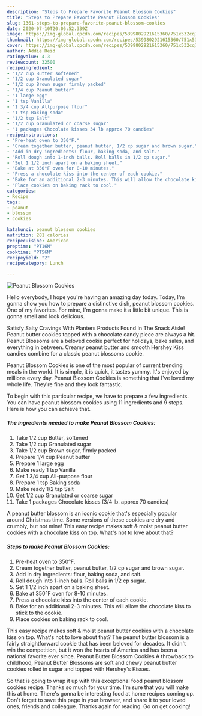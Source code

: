 ```yaml
---
description: "Steps to Prepare Favorite Peanut Blossom Cookies"
title: "Steps to Prepare Favorite Peanut Blossom Cookies"
slug: 1361-steps-to-prepare-favorite-peanut-blossom-cookies
date: 2020-07-10T20:06:52.339Z
image: https://img-global.cpcdn.com/recipes/5399802921615360/751x532cq70/peanut-blossom-cookies-recipe-main-photo.jpg
thumbnail: https://img-global.cpcdn.com/recipes/5399802921615360/751x532cq70/peanut-blossom-cookies-recipe-main-photo.jpg
cover: https://img-global.cpcdn.com/recipes/5399802921615360/751x532cq70/peanut-blossom-cookies-recipe-main-photo.jpg
author: Addie Reid
ratingvalue: 4.3
reviewcount: 32500
recipeingredient:
- "1/2 cup Butter softened"
- "1/2 cup Granulated sugar"
- "1/2 cup Brown sugar firmly packed"
- "1/4 cup Peanut butter"
- "1 large egg"
- "1 tsp Vanilla"
- "1 3/4 cup Allpurpose flour"
- "1 tsp Baking soda"
- "1/2 tsp Salt"
- "1/2 cup Granulated or coarse sugar"
- "1 packages Chocolate kisses 34 lb approx 70 candies"
recipeinstructions:
- "Pre-heat oven to 350°F."
- "Cream together butter, peanut butter, 1/2 cp sugar and brown sugar."
- "Add in dry ingredients: flour, baking soda, and salt."
- "Roll dough into 1-inch balls. Roll balls in 1/2 cp sugar."
- "Set 1 1/2 inch apart on a baking sheet."
- "Bake at 350°F oven for 8-10 minutes."
- "Press a chocolate kiss into the center of each cookie."
- "Bake for an additional 2-3 minutes. This will allow the chocolate kiss to stick to the cookie."
- "Place cookies on baking rack to cool."
categories:
- Recipe
tags:
- peanut
- blossom
- cookies

katakunci: peanut blossom cookies 
nutrition: 281 calories
recipecuisine: American
preptime: "PT16M"
cooktime: "PT56M"
recipeyield: "2"
recipecategory: Lunch

---
```



![Peanut Blossom Cookies](https://img-global.cpcdn.com/recipes/5399802921615360/751x532cq70/peanut-blossom-cookies-recipe-main-photo.jpg)

Hello everybody, I hope you're having an amazing day today. Today, I'm gonna show you how to prepare a distinctive dish, peanut blossom cookies. One of my favorites. For mine, I'm gonna make it a little bit unique. This is gonna smell and look delicious.

Satisfy Salty Cravings With Planters Products Found In The Snack Aisle! Peanut butter cookies topped with a chocolate candy piece are always a hit. Peanut Blossoms are a beloved cookie perfect for holidays, bake sales, and everything in between. Creamy peanut butter and smooth Hershey Kiss candies combine for a classic peanut blossoms cookie.

Peanut Blossom Cookies is one of the most popular of current trending meals in the world. It is simple, it is quick, it tastes yummy. It's enjoyed by millions every day. Peanut Blossom Cookies is something that I've loved my whole life. They're fine and they look fantastic.


To begin with this particular recipe, we have to prepare a few ingredients. You can have peanut blossom cookies using 11 ingredients and 9 steps. Here is how you can achieve that.

<!--inarticleads1-->

##### The ingredients needed to make Peanut Blossom Cookies:

1. Take 1/2 cup Butter, softened
1. Take 1/2 cup Granulated sugar
1. Take 1/2 cup Brown sugar, firmly packed
1. Prepare 1/4 cup Peanut butter
1. Prepare 1 large egg
1. Make ready 1 tsp Vanilla
1. Get 1 3/4 cup All-purpose flour
1. Prepare 1 tsp Baking soda
1. Make ready 1/2 tsp Salt
1. Get 1/2 cup Granulated or coarse sugar
1. Take 1 packages Chocolate kisses (3/4 lb. approx 70 candies)


A peanut butter blossom is an iconic cookie that&#39;s especially popular around Christmas time. Some versions of these cookies are dry and crumbly, but not mine! This easy recipe makes soft &amp; moist peanut butter cookies with a chocolate kiss on top. What&#39;s not to love about that? 

<!--inarticleads2-->

##### Steps to make Peanut Blossom Cookies:

1. Pre-heat oven to 350°F.
1. Cream together butter, peanut butter, 1/2 cp sugar and brown sugar.
1. Add in dry ingredients: flour, baking soda, and salt.
1. Roll dough into 1-inch balls. Roll balls in 1/2 cp sugar.
1. Set 1 1/2 inch apart on a baking sheet.
1. Bake at 350°F oven for 8-10 minutes.
1. Press a chocolate kiss into the center of each cookie.
1. Bake for an additional 2-3 minutes. This will allow the chocolate kiss to stick to the cookie.
1. Place cookies on baking rack to cool.


This easy recipe makes soft &amp; moist peanut butter cookies with a chocolate kiss on top. What&#39;s not to love about that? The peanut butter blossom is a fairly straightforward cookie that has been beloved for decades. It didn&#39;t win the competition, but it won the hearts of America and has been a national favorite ever since. Peanut Butter Blossom Cookies A throwback to childhood, Peanut Butter Blossoms are soft and chewy peanut butter cookies rolled in sugar and topped with Hershey&#39;s Kisses. 

So that is going to wrap it up with this exceptional food peanut blossom cookies recipe. Thanks so much for your time. I'm sure that you will make this at home. There's gonna be interesting food at home recipes coming up. Don't forget to save this page in your browser, and share it to your loved ones, friends and colleague. Thanks again for reading. Go on get cooking!
